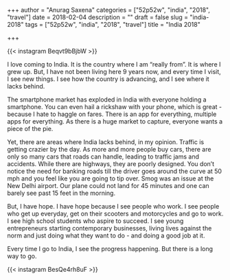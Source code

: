 +++
author = "Anurag Saxena"
categories = ["52p52w", "india", "2018", "travel"]
date = 2018-02-04
description = ""
draft = false
slug = "india-2018"
tags = ["52p52w", "india", "2018", "travel"]
title = "India 2018"

+++

{{< instagram Beqvt9bBjbW >}}

I love coming to India. It is the country where I am “really from”. It is where I grew up. But, I have not been living here 9 years now, and every time I visit, I see new things. I see how the country is advancing, and I see where it lacks behind. 

The smartphone market has exploded in India with everyone holding a smartphone. You can even hail a rickshaw with your phone, which is great - because I hate to haggle on fares. There is an app for everything, multiple apps for everything. As there is a huge market to capture, everyone wants a piece of the pie. 

Yet, there are areas where India lacks behind, in my opinion. Traffic is getting crazier by the day. As more and more people buy cars, there are only so many cars that roads can handle, leading to traffic jams and accidents. While there are highways, they are poorly designed. You don’t notice the need for banking roads till the driver goes around the curve at 50 mph and you feel like you are going to tip over. Smog was an issue at the New Delhi airport. Our plane could not land for 45 minutes and one can barely see past 15 feet in the morning. 

But, I have hope. I have hope because I see people who work. I see people who get up everyday, get on their scooters and motorcycles and go to work. I see high school students who aspire to succeed. I see young entrepreneurs starting contemporary businesses, living lives against the norm and just doing what they want to do - and doing a good job at it. 

Every time I go to India, I see the progress happening. But there is a long way to go. 

{{< instagram BesQe4rh8uF >}}